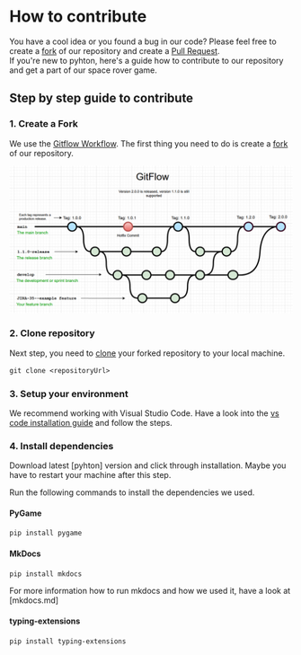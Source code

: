 # How to contribute

You have a cool idea or you found a bug in our code? Please feel free to create a [fork] of our repository and create a [Pull Request].  
If you're new to pyhton, here's a guide how to contribute to our repository and get a part of our space rover game.

## Step by step guide to contribute

### 1. Create a Fork

We use the [Gitflow Workflow]. The first thing you need to do is create a [fork] of our repository.

![Gitflow](./images/gitflow.png)

### 2. Clone repository

Next step, you need to [clone] your forked repository to your local machine.

``` ps
git clone <repositoryUrl>
```

### 3. Setup your environment

We recommend working with Visual Studio Code. Have a look into the [vs code installation guide] and follow the steps.

### 4. Install dependencies

Download latest [pyhton] version and click through installation. Maybe you have to restart your machine after this step.

Run the following commands to install the dependencies we used.

#### PyGame

``` ps
pip install pygame
```

#### MkDocs

``` ps
pip install mkdocs
```

For more information how to run mkdocs and how we used it, have a look at [mkdocs.md]

#### typing-extensions

```ps
pip install typing-extensions
```

[Gitflow Workflow]: https://www.atlassian.com/git/tutorials/comparing-workflows/gitflow-workflow
[Pull Request]: https://docs.github.com/en/pull-requests/collaborating-with-pull-requests/proposing-changes-to-your-work-with-pull-requests/creating-a-pull-request
[fork]: https://docs.github.com/en/get-started/quickstart/fork-a-repo
[clone]: https://docs.github.com/en/repositories/creating-and-managing-repositories/cloning-a-repository
[vs code installation guide]: https://code.visualstudio.com/docs/python/python-tutorial
